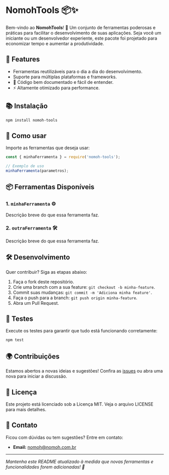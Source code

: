 # NomohTools 📦✨

Bem-vindo ao **NomohTools**! 🚀 Um conjunto de ferramentas poderosas e práticas para facilitar o desenvolvimento de suas aplicações. Seja você um iniciante ou um desenvolvedor experiente, este pacote foi projetado para economizar tempo e aumentar a produtividade.

## 🌟 Features

- Ferramentas reutilizáveis para o dia a dia do desenvolvimento.
- Suporte para múltiplas plataformas e frameworks.
- 📜 Código bem documentado e fácil de entender.
- ⚡️ Altamente otimizado para performance.

## 📚 Instalação

```bash
npm install nomoh-tools
```

## 🚀 Como usar

Importe as ferramentas que deseja usar:

```javascript
const { minhaFerramenta } = require('nomoh-tools');

// Exemplo de uso
minhaFerramenta(parametros);
```

## 📦 Ferramentas Disponíveis

### 1. `minhaFerramenta` ⚙️
Descrição breve do que essa ferramenta faz.

### 2. `outraFerramenta` 🛠️
Descrição breve do que essa ferramenta faz.

## 🛠️ Desenvolvimento

Quer contribuir? Siga as etapas abaixo:

1. Faça o fork deste repositório.
2. Crie uma branch com a sua feature: `git checkout -b minha-feature`.
3. Commit suas mudanças: `git commit -m 'Adiciona minha feature'`.
4. Faça o push para a branch: `git push origin minha-feature`.
5. Abra um Pull Request.

## 🧪 Testes

Execute os testes para garantir que tudo está funcionando corretamente:

```bash
npm test
```

## 🌍 Contribuições

Estamos abertos a novas ideias e sugestões! Confira as [issues](#) ou abra uma nova para iniciar a discussão.

## 📄 Licença

Este projeto está licenciado sob a Licença MIT. Veja o arquivo LICENSE para mais detalhes.

## 📢 Contato

Ficou com dúvidas ou tem sugestões? Entre em contato:

- **Email:** nomoh@nomoh.com.br
---

_Mantenha este README atualizado à medida que novas ferramentas e funcionalidades forem adicionadas! 💪_

